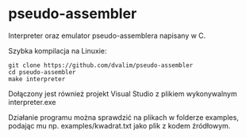 # pseudo-assembler
Interpreter oraz emulator pseudo-assemblera napisany w C.

Szybka kompilacja na Linuxie:

```
git clone https://github.com/dvalim/pseudo-assembler
cd pseudo-assembler
make interpreter
```


Dołączony jest również projekt Visual Studio z plikiem wykonywalnym interpreter.exe

Działanie programu można sprawdzić na plikach w folderze examples, podając mu np. examples/kwadrat.txt jako plik z kodem źródłowym.
